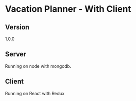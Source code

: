 # Vacation Planner - With Client

## Version
1.0.0

## Server
Running on node with mongodb.

## Client
Running on React with Redux

